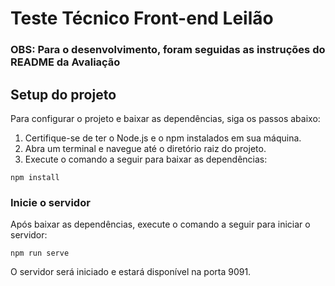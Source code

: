 # Teste Técnico Front-end Leilão

### OBS: Para o desenvolvimento, foram seguidas as instruções do README da Avaliação

## Setup do projeto

Para configurar o projeto e baixar as dependências, siga os passos abaixo:

1. Certifique-se de ter o Node.js e o npm instalados em sua máquina.
2. Abra um terminal e navegue até o diretório raiz do projeto.
3. Execute o comando a seguir para baixar as dependências:

```
npm install
```

### Inicie o servidor

Após baixar as dependências, execute o comando a seguir para iniciar o servidor:

```
npm run serve
```

O servidor será iniciado e estará disponível na porta 9091.

